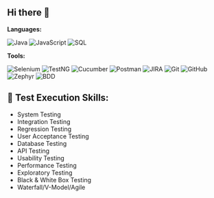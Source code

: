 ## Hi there 👋

**Languages:**

<p align="left">
  <img src="https://img.shields.io/badge/-Java-007396?style=flat&logo=java&logoColor=white" alt="Java" />
  <img src="https://img.shields.io/badge/-JavaScript-F7DF1E?style=flat&logo=javascript&logoColor=black" alt="JavaScript" />
  <img src="https://img.shields.io/badge/-SQL-003B57?style=flat&logo=mysql&logoColor=white" alt="SQL" />
</p>

**Tools:**

<p align="left">
  <img src="https://img.shields.io/badge/-Selenium-43B02A?style=flat&logo=selenium&logoColor=white" alt="Selenium" />
  <img src="https://img.shields.io/badge/-TestNG-E0A500?style=flat&logo=testng&logoColor=white" alt="TestNG" />
  <img src="https://img.shields.io/badge/-Cucumber-00D300?style=flat&logo=cucumber&logoColor=white" alt="Cucumber" />
  <img src="https://img.shields.io/badge/-Postman-FC6C37?style=flat&logo=postman&logoColor=white" alt="Postman" />
  <img src="https://img.shields.io/badge/-JIRA-0052CC?style=flat&logo=jira&logoColor=white" alt="JIRA" />
  <img src="https://img.shields.io/badge/-Git-F05032?style=flat&logo=git&logoColor=white" alt="Git" />
  <img src="https://img.shields.io/badge/-GitHub-181717?style=flat&logo=github&logoColor=white" alt="GitHub" />
  <img src="https://img.shields.io/badge/-Zephyr-0052CC?style=flat&logo=zephyr&logoColor=white" alt="Zephyr" />
  <img src="https://img.shields.io/badge/-BDD-FF69B4?style=flat&logo=behance&logoColor=white" alt="BDD" />
</p>

## 🧪 Test Execution Skills:

- System Testing
- Integration Testing
- Regression Testing
- User Acceptance Testing
- Database Testing
- API Testing
- Usability Testing
- Performance Testing
- Exploratory Testing
- Black & White Box Testing
- Waterfall/V-Model/Agile

<!--
**Other Sections:**
**mukta81/mukta81** is a ✨ _special_ ✨ repository because its `README.md` (this file) appears on your GitHub profile.

Here are some ideas to get you started:

- 🔭 I’m currently working on ...
- 🌱 I’m currently learning ...
- 👯 I’m looking to collaborate on ...
- 🤔 I’m looking for help with ...
- 💬 Ask me about ...
- 📫 How to reach me: ...
- 😄 Pronouns: ...
- ⚡ Fun fact: ...
-->

